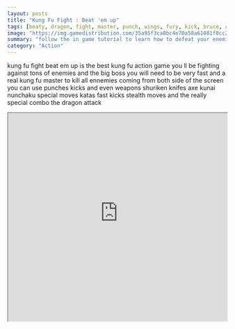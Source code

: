 ```yaml
---
layout: posts
title: "Kung Fu Fight : Beat 'em up"
tags: [beaty, dragon, fight, master, punch, wings, fury, kick, bruce, chan, chuck, chun, fist, jackie, kung, kung, fu, lee, noris, revenge, shaolin, free, online, games, oyna, game, free, games, play, play, games]
image: "https://img.gamedistribution.com/35a95f3ca8bc4e70a58a61081f8cc27b.jpg"
summary: "follow the in game tutorial to learn how to defeat your enemies you will be able to say i know kung fu your charming girlfriend sylvia is having a nice walk with you when suddenly you get attacked by a group of thugs lead by their boss thomas sylvia s ex boyfriend you know the story of course they are kidnapping her you are furious and as a kung fu warrior you will not leave these thugs unpunished let the battle begin  free online games oyna game free games play play games"
category: "Action"
---
```


kung fu fight beat em up is the best kung fu action game you ll be fighting against tons of enemies and the big boss you will need to be very fast and a real kung fu master to kill all ennemies coming from both side of the screen you can use punches kicks and even weapons shuriken knifes axe kunai nunchaku special moves katas fast kicks stealth moves and the really special combo the dragon attack

<iframe width="100%" height="480px;" src="https://html5.gamedistribution.com/35a95f3ca8bc4e70a58a61081f8cc27b/"></iframe>